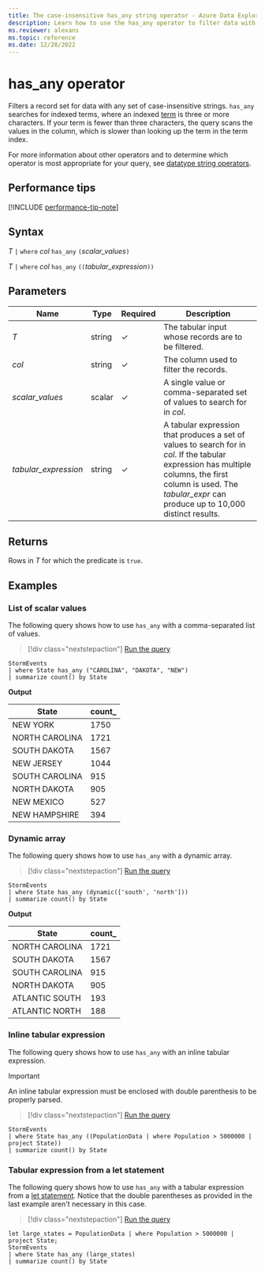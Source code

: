 ```yaml
---
title: The case-insensitive has_any string operator - Azure Data Explorer
description: Learn how to use the has_any operator to filter data with any set of case-insensitive strings.
ms.reviewer: alexans
ms.topic: reference
ms.date: 12/28/2022
---
```

# has_any operator

Filters a record set for data with any set of case-insensitive strings. `has_any` searches for indexed terms, where an indexed [term](datatypes-string-operators.md#what-is-a-term) is three or more characters. If your term is fewer than three characters, the query scans the values in the column, which is slower than looking up the term in the term index.

For more information about other operators and to determine which operator is most appropriate for your query, see [datatype string operators](datatypes-string-operators.md).

## Performance tips

[!INCLUDE [performance-tip-note](../../includes/performance-tip-note.md)]

## Syntax

*T* `|` `where` *col* `has_any` `(`*scalar_values*`)`

*T* `|` `where` *col* `has_any` `((`*tabular_expression*`))`

## Parameters

| Name | Type | Required | Description |
|--|--|--|--|
| *T* | string | &check; | The tabular input whose records are to be filtered.|
| *col* | string | &check; | The column used to filter the records.|
| *scalar_values* | scalar | &check; | A single value or comma-separated set of values to search for in *col*.|
| *tabular_expression* | string | &check; | A tabular expression that produces a set of values to search for in *col*. If the tabular expression has multiple columns, the first column is used. The *tabular_expr* can produce up to 10,000 distinct results.|

## Returns

Rows in *T* for which the predicate is `true`.

## Examples

### List of scalar values

The following query shows how to use `has_any` with a comma-separated list of values.

> [!div class="nextstepaction"]
> <a href="https://dataexplorer.azure.com/clusters/help/databases/Samples?query=H4sIAAAAAAAAAwsuyS/KdS1LzSspVuDlqlEoz0gtSlUILkksSVXISCyOT8yrVNBQcnYM8vfx9HNU0lFQcnH09g8Bs/xcw5U0wbqKS3NzE4syq1IVkvNL80o0NBWSKiGGAACHltT/YAAAAA==" target="_blank">Run the query</a>

```kusto
StormEvents 
| where State has_any ("CAROLINA", "DAKOTA", "NEW") 
| summarize count() by State
```

**Output**

|State|count_|
|---|---|
|NEW YORK|1750|
|NORTH CAROLINA|1721|
|SOUTH DAKOTA|1567|
|NEW JERSEY|1044|
|SOUTH CAROLINA|915|
|NORTH DAKOTA|905|
|NEW MEXICO|527|
|NEW HAMPSHIRE|394|

### Dynamic array

The following query shows how to use `has_any` with a dynamic array.

> [!div class="nextstepaction"]
> <a href="https://dataexplorer.azure.com/clusters/help/databases/Samples?query=H4sIAAAAAAAAAwsuyS/KdS1LzSspVuDlqlEoz0gtSlUILkksSVXISCyOT8yrVNBIqcxLzM1M1ohWL84vLclQ11FQz8svAjJiNTVBmopLc3MTizKrUhWS80vzSjQ0FZIqIWYAAIx5b2ZfAAAA" target="_blank">Run the query</a>

```kusto
StormEvents 
| where State has_any (dynamic(['south', 'north']))
| summarize count() by State
```

**Output**

|State|count_|
|---|---|
|NORTH CAROLINA|1721|
|SOUTH DAKOTA|1567|
|SOUTH CAROLINA|915|
|NORTH DAKOTA|905|
|ATLANTIC SOUTH|193|
|ATLANTIC NORTH|188|

### Inline tabular expression

The following query shows how to use `has_any` with an inline tabular expression.

> [!IMPORTANT]
> An inline tabular expression must be enclosed with double parenthesis to be properly parsed.

> [!div class="nextstepaction"]
> <a href="https://dataexplorer.azure.com/clusters/help/databases/Samples?query=H4sIAAAAAAAAAwsuyS/KdS1LzSspVuDlqlEoz0gtSlUILkksSVXISCyOT8yrVNDQCMgvKM1JLMnMz3NJLElUgClDCCvYKZgagAFQsqAoPys1uQRiiqYmyNji0tzcxKLMqlSF5PzSvBINTYWkSog8AMlS+PGBAAAA" target="_blank">Run the query</a>

```kusto
StormEvents 
| where State has_any ((PopulationData | where Population > 5000000 | project State))
| summarize count() by State
```

### Tabular expression from a let statement

The following query shows how to use `has_any` with a tabular expression from a [let statement](letstatement.md). Notice that the double parentheses as provided in the last example aren't necessary in this case.

> [!div class="nextstepaction"]
> <a href="https://dataexplorer.azure.com/clusters/help/databases/Samples?query=H4sIAAAAAAAAA02NsQrCQBBE+0D+Ycqks7ESrbQX8gFhDYuJ3N2G3b1IxI/XRIRMOW8eE9gRSO/cmpOz4YirjDmQD5LO5IQ3nj0rb2qcsN+t+cJR5cGdo1n0Q1k0LhovEyc3lMVfXil6spbSjGr7WC8ryzGSDi9GJzl5VeM2/6QPjBKdkqEAAAA=" target="_blank">Run the query</a>

```kusto
let large_states = PopulationData | where Population > 5000000 | project State;
StormEvents 
| where State has_any (large_states)
| summarize count() by State
```
